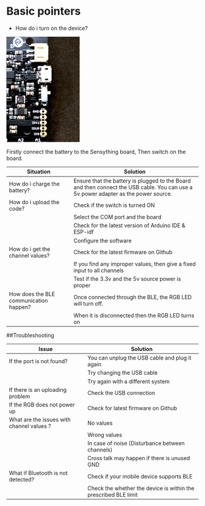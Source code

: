 
# Basic pointers

* How do i turn on the device?

![switch](images//switch.jpg)

Firstly connect the battery to the Sensything board, Then switch on the board.

| Situation                        | Solution                                                                                                                             |
|----------------------------------|--------------------------------------------------------------------------------------------------------------------------------------|
| How do i charge the battery?     | Ensure that the battery is plugged to the Board and then connect the USB cable.  You can use a 5v power adapter as the power source. |
| How do i upload the code?        | Check if the switch is turned ON                                                                                                     |
|                                  | Select the COM port and the board                                                                                                    |
|                                  | Check for the latest version of Arduino IDE & ESP-idf                                                                                |
|                                  | Configure the software                                                                                                               |
| How do i get the channel values? | Check for the latest firmware on Github                                                                                              |
|                                  | If you find any improper values, then give a fixed input to all channels                                                             |
|                                  | Test if the 3.3v and the 5v source power is proper                                                                                   |
| How does the BLE communication happen?      | Once connected through the BLE, the RGB LED will turn off.                                                                              |
|                                  | When it is disconnected then the RGB LED turns on      

##Troubleshooting 

| Issue                                      | Solution                                                        |
|--------------------------------------------|-----------------------------------------------------------------|
| If the port is not found?                  | You can unplug the USB cable and plug it again                  |
|                                            | Try changing the USB cable                                      |
|                                            | Try again with a different system                               |
| If there is an uploading problem           | Check the USB connection                                        |
| If the RGB does not power up               | Check for latest firmware on Github                             |
| What are the  issues with channel values ? | No values                                                       |
|                                            | Wrong values                                                    |
|                                            | In case of noise (Disturbance between channels)                 |
|                                            | Cross talk may happen if there is unused GND                    |
| What if Bluetooth is not detected?         | Check if your mobile device supports BLE                        |
|                                            | Check the whether the device is within the prescribed BLE limit |



